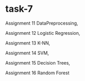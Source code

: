 # task-7

Assignment 11 DataPreprocessing,

Assignment 12 Logistic Regression,

Assignment 13 K-NN,

Assignment 14 SVM,

Assignment 15 Decision Trees,

Assignment 16 Random Forest
